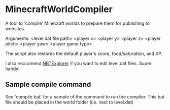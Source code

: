 # MinecraftWorldCompiler
A tool to 'compile' Minecraft worlds to prepare them for publishing to websites.

Arguments: \<level.dat file path> \<player x> \<player y> \<player z> \<player pitch> \<player yaw> \<player game type>

The script also restores the default player's score, food/saturation, and XP.

I also reccomend [NBTExplorer](https://github.com/jaquadro/NBTExplorer) if you want to edit level.dat files. Super handy!

## Sample compile command
See 'compile.bat' for a sample of the command to run the compiler. This bat file should be placed in the world folder (i.e. next to level.dat)